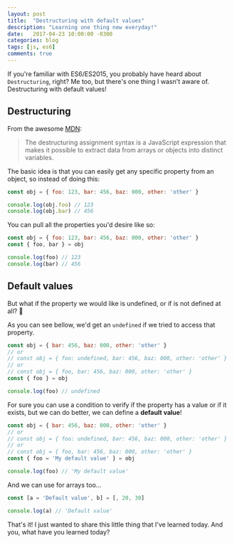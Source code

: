 ```yaml
---
layout: post
title:  "Destructuring with default values"
description: "Learning one thing new everyday!"
date:   2017-04-23 10:00:00 -0300
categories: blog
tags: [js, es6]
comments: true
---
```


If you're familiar with ES6/ES2015, you probably have heard about `Destructuring`, right? Me too, but there's one thing I wasn't aware of. Destructuring with default values!

## Destructuring

From the awesome [MDN](https://developer.mozilla.org/en/docs/Web/JavaScript/Reference/Operators/Destructuring_assignment):

> The destructuring assignment syntax is a JavaScript expression that makes it possible to extract data from arrays or objects into distinct variables.

The basic idea is that you can easily get any specific property from an object, so instead of doing this:

```javascript
const obj = { foo: 123, bar: 456, baz: 000, other: 'other' }

console.log(obj.foo) // 123
console.log(obj.bar) // 456
```

You can pull all the properties you'd desire like so:

```javascript
const obj = { foo: 123, bar: 456, baz: 000, other: 'other' }
const { foo, bar } = obj

console.log(foo) // 123
console.log(bar) // 456
```

## Default values

But what if the property we would like is undefined, or if is not defined at all? 🤔

As you can see bellow, we'd get an `undefined` if we tried to access that property.

```javascript
const obj = { bar: 456, baz: 000, other: 'other' }
// or
// const obj = { foo: undefined, bar: 456, baz: 000, other: 'other' }
// or
// const obj = { foo, bar: 456, baz: 000, other: 'other' }
const { foo } = obj

console.log(foo) // undefined
```

For sure you can use a condition to verify if the property has a value or if it exists, but we can do better, we can define a **default value**!

```javascript
const obj = { bar: 456, baz: 000, other: 'other' }
// or
// const obj = { foo: undefined, bar: 456, baz: 000, other: 'other' }
// or
// const obj = { foo, bar: 456, baz: 000, other: 'other' }
const { foo = 'My default value' } = obj

console.log(foo) // 'My default value'
```

And we can use for arrays too...

```javascript
const [a = 'Default value', b] = [, 20, 30]

console.log(a) // 'Default value'
```

That's it! I just wanted to share this little thing that I've learned today. And you, what have you learned today?
